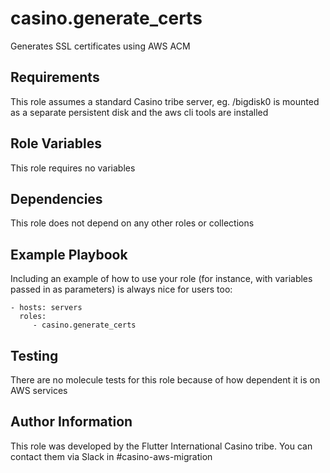casino.generate_certs
=========

Generates SSL certificates using AWS ACM

Requirements
------------

This role assumes a standard Casino tribe server, eg. /bigdisk0 is mounted as a separate persistent disk and the aws cli tools are installed

Role Variables
--------------

This role requires no variables

Dependencies
------------

This role does not depend on any other roles or collections

Example Playbook
----------------

Including an example of how to use your role (for instance, with variables passed in as parameters) is always nice for users too:

    - hosts: servers
      roles:
         - casino.generate_certs


Testing
-------

There are no molecule tests for this role because of how dependent it is on AWS services

Author Information
------------------

This role was developed by the Flutter International Casino tribe. You can contact them via Slack in #casino-aws-migration

